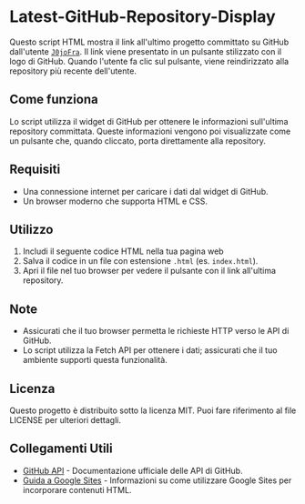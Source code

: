 # Latest-GitHub-Repository-Display

Questo script HTML mostra il link all'ultimo progetto committato su GitHub dall'utente [`J0joFra`]([https://docs.github.com/en/rest](https://github.com/J0joFra)). Il link viene presentato in un pulsante stilizzato con il logo di GitHub. Quando l'utente fa clic sul pulsante, viene reindirizzato alla repository più recente dell'utente.

## Come funziona

Lo script utilizza il widget di GitHub per ottenere le informazioni sull'ultima repository committata. Queste informazioni vengono poi visualizzate come un pulsante che, quando cliccato, porta direttamente alla repository.

## Requisiti

- Una connessione internet per caricare i dati dal widget di GitHub.
- Un browser moderno che supporta HTML e CSS.

## Utilizzo

1. Includi il seguente codice HTML nella tua pagina web
2. Salva il codice in un file con estensione `.html` (es. `index.html`).
3. Apri il file nel tuo browser per vedere il pulsante con il link all'ultima repository.

## Note

- Assicurati che il tuo browser permetta le richieste HTTP verso le API di GitHub.
- Lo script utilizza la Fetch API per ottenere i dati; assicurati che il tuo ambiente supporti questa funzionalità.

## Licenza

Questo progetto è distribuito sotto la licenza MIT. Puoi fare riferimento al file LICENSE per ulteriori dettagli.

## Collegamenti Utili

- [GitHub API](https://docs.github.com/en/rest) - Documentazione ufficiale delle API di GitHub.
- [Guida a Google Sites](https://support.google.com/sites/?hl=it) - Informazioni su come utilizzare Google Sites per incorporare contenuti HTML.
